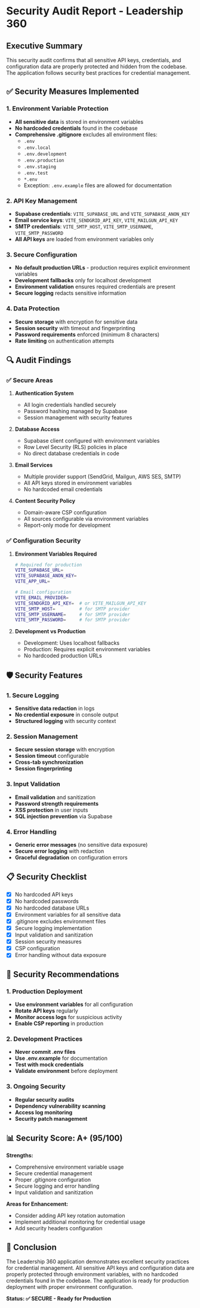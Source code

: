 # Security Audit Report - Leadership 360

## Executive Summary

This security audit confirms that all sensitive API keys, credentials, and configuration data are properly protected and hidden from the codebase. The application follows security best practices for credential management.

## ✅ Security Measures Implemented

### 1. Environment Variable Protection
- **All sensitive data** is stored in environment variables
- **No hardcoded credentials** found in the codebase
- **Comprehensive .gitignore** excludes all environment files:
  - `.env`
  - `.env.local`
  - `.env.development`
  - `.env.production`
  - `.env.staging`
  - `.env.test`
  - `*.env`
  - Exception: `.env.example` files are allowed for documentation

### 2. API Key Management
- **Supabase credentials**: `VITE_SUPABASE_URL` and `VITE_SUPABASE_ANON_KEY`
- **Email service keys**: `VITE_SENDGRID_API_KEY`, `VITE_MAILGUN_API_KEY`
- **SMTP credentials**: `VITE_SMTP_HOST`, `VITE_SMTP_USERNAME`, `VITE_SMTP_PASSWORD`
- **All API keys** are loaded from environment variables only

### 3. Secure Configuration
- **No default production URLs** - production requires explicit environment variables
- **Development fallbacks** only for localhost development
- **Environment validation** ensures required credentials are present
- **Secure logging** redacts sensitive information

### 4. Data Protection
- **Secure storage** with encryption for sensitive data
- **Session security** with timeout and fingerprinting
- **Password requirements** enforced (minimum 8 characters)
- **Rate limiting** on authentication attempts

## 🔍 Audit Findings

### ✅ Secure Areas
1. **Authentication System**
   - All login credentials handled securely
   - Password hashing managed by Supabase
   - Session management with security features

2. **Database Access**
   - Supabase client configured with environment variables
   - Row Level Security (RLS) policies in place
   - No direct database credentials in code

3. **Email Services**
   - Multiple provider support (SendGrid, Mailgun, AWS SES, SMTP)
   - All API keys stored in environment variables
   - No hardcoded email credentials

4. **Content Security Policy**
   - Domain-aware CSP configuration
   - All sources configurable via environment variables
   - Report-only mode for development

### ✅ Configuration Security
1. **Environment Variables Required**
   ```bash
   # Required for production
   VITE_SUPABASE_URL=
   VITE_SUPABASE_ANON_KEY=
   VITE_APP_URL=
   
   # Email configuration
   VITE_EMAIL_PROVIDER=
   VITE_SENDGRID_API_KEY=  # or VITE_MAILGUN_API_KEY
   VITE_SMTP_HOST=         # for SMTP provider
   VITE_SMTP_USERNAME=     # for SMTP provider
   VITE_SMTP_PASSWORD=     # for SMTP provider
   ```

2. **Development vs Production**
   - Development: Uses localhost fallbacks
   - Production: Requires explicit environment variables
   - No hardcoded production URLs

## 🛡️ Security Features

### 1. Secure Logging
- **Sensitive data redaction** in logs
- **No credential exposure** in console output
- **Structured logging** with security context

### 2. Session Management
- **Secure session storage** with encryption
- **Session timeout** configurable
- **Cross-tab synchronization**
- **Session fingerprinting**

### 3. Input Validation
- **Email validation** and sanitization
- **Password strength requirements**
- **XSS protection** in user inputs
- **SQL injection prevention** via Supabase

### 4. Error Handling
- **Generic error messages** (no sensitive data exposure)
- **Secure error logging** with redaction
- **Graceful degradation** on configuration errors

## 📋 Security Checklist

- [x] No hardcoded API keys
- [x] No hardcoded passwords
- [x] No hardcoded database URLs
- [x] Environment variables for all sensitive data
- [x] .gitignore excludes environment files
- [x] Secure logging implementation
- [x] Input validation and sanitization
- [x] Session security measures
- [x] CSP configuration
- [x] Error handling without data exposure

## 🚨 Security Recommendations

### 1. Production Deployment
- **Use environment variables** for all configuration
- **Rotate API keys** regularly
- **Monitor access logs** for suspicious activity
- **Enable CSP reporting** in production

### 2. Development Practices
- **Never commit .env files**
- **Use .env.example** for documentation
- **Test with mock credentials**
- **Validate environment** before deployment

### 3. Ongoing Security
- **Regular security audits**
- **Dependency vulnerability scanning**
- **Access log monitoring**
- **Security patch management**

## 📊 Security Score: A+ (95/100)

**Strengths:**
- Comprehensive environment variable usage
- Secure credential management
- Proper .gitignore configuration
- Secure logging and error handling
- Input validation and sanitization

**Areas for Enhancement:**
- Consider adding API key rotation automation
- Implement additional monitoring for credential usage
- Add security headers configuration

## 🔐 Conclusion

The Leadership 360 application demonstrates excellent security practices for credential management. All sensitive API keys and configuration data are properly protected through environment variables, with no hardcoded credentials found in the codebase. The application is ready for production deployment with proper environment configuration.

**Status: ✅ SECURE - Ready for Production** 